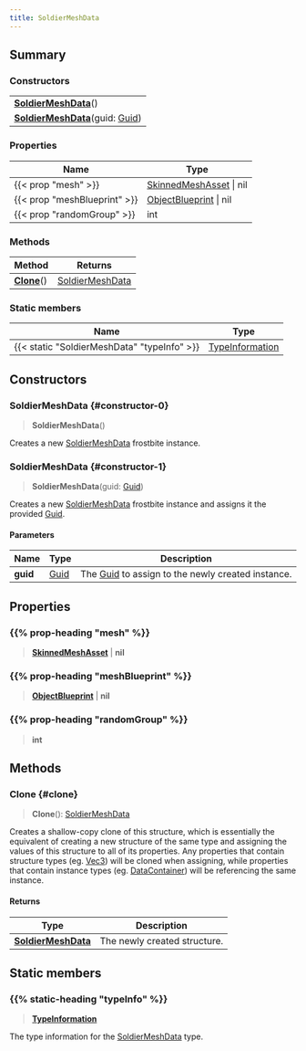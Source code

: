 ```yaml
---
title: SoldierMeshData
---
```


## Summary

### Constructors

|  |
| --- |
| **[SoldierMeshData](#constructor-0)**() |
| **[SoldierMeshData](#constructor-1)**(guid: [Guid](/vext/ref/shared/type/guid)) |

### Properties

| Name | Type |
| ---- | ---- |
| {{< prop "mesh" >}} | [SkinnedMeshAsset](/vext/ref/fb/skinnedmeshasset) \| nil |
| {{< prop "meshBlueprint" >}} | [ObjectBlueprint](/vext/ref/fb/objectblueprint) \| nil |
| {{< prop "randomGroup" >}} | int |

### Methods

| Method | Returns |
| ------ | ------- |
| **[Clone](#clone)**() | [SoldierMeshData](/vext/ref/fb/soldiermeshdata) |

### Static members

| Name | Type |
| ---- | ---- |
| {{< static "SoldierMeshData" "typeInfo" >}} | [TypeInformation](/vext/ref/shared/type/typeinformation) |

## Constructors

### SoldierMeshData {#constructor-0}

> **SoldierMeshData**()

Creates a new [SoldierMeshData](/vext/ref/fb/soldiermeshdata) frostbite instance.

### SoldierMeshData {#constructor-1}

> **SoldierMeshData**(guid: [Guid](/vext/ref/shared/type/guid))

Creates a new [SoldierMeshData](/vext/ref/fb/soldiermeshdata) frostbite instance and assigns it the provided [Guid](/vext/ref/shared/type/guid).

#### Parameters

| Name | Type | Description |
| ---- | ---- | ----------- |
| **guid** | [Guid](/vext/ref/shared/type/guid) | The [Guid](/vext/ref/shared/type/guid) to assign to the newly created instance. |

## Properties

### {{% prop-heading "mesh" %}}

> **[SkinnedMeshAsset](/vext/ref/fb/skinnedmeshasset)** \| **nil**

### {{% prop-heading "meshBlueprint" %}}

> **[ObjectBlueprint](/vext/ref/fb/objectblueprint)** \| **nil**

### {{% prop-heading "randomGroup" %}}

> **int**

## Methods

### Clone {#clone}

> **Clone**(): [SoldierMeshData](/vext/ref/fb/soldiermeshdata)

Creates a shallow-copy clone of this structure, which is essentially the equivalent of creating a new structure of the same type and assigning the values of this structure to all of its properties. Any properties that contain structure types (eg. [Vec3](/vext/ref/shared/type/vec3)) will be cloned when assigning, while properties that contain instance types (eg. [DataContainer](/vext/ref/shared/type/datacontainer)) will be referencing the same instance.

#### Returns

| Type | Description |
| ---- | ----------- |
| **[SoldierMeshData](/vext/ref/fb/soldiermeshdata)** | The newly created structure. |

## Static members

### {{% static-heading "typeInfo" %}}

> **[TypeInformation](/vext/ref/shared/type/typeinformation)**

The type information for the [SoldierMeshData](/vext/ref/fb/soldiermeshdata) type.

